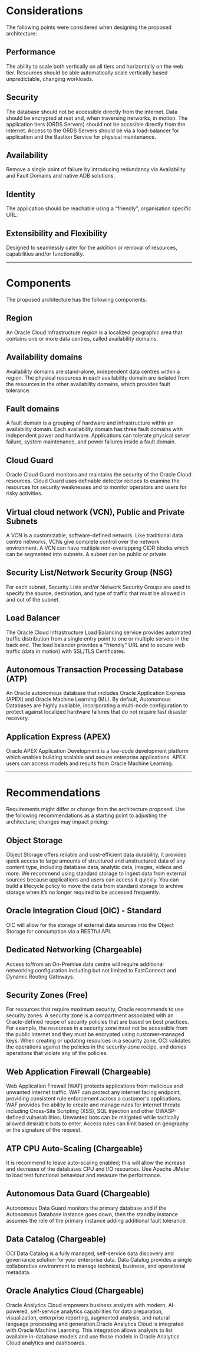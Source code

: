 # Considerations
The following points were considered when designing the proposed architecture:

## Performance
The ability to scale both vertically on all tiers and horizontally on the web tier.   Resources should be able automatically scale vertically based unpredictable, changing workloads.

## Security
The database should not be accessible directly from the internet.   Data should be encrypted at rest and, when traversing networks, in motion.  The application tiers (ORDS Servers) should not be accssible directly from the internet.  Access to the ORDS Servers should be via a load-balancer for application and the Bastion Service for physical maintenance.

## Availability
Remove a single point of failure by introducing redundancy via Availability and Fault Domains and native ADB solutions.

## Identity
The application should be reachable using a “friendly”, organisation specific URL.

## Extensibility and Flexibility
Designed to seamlessly cater for the addition or removal of resources, capabilities and/or functionality.

---

# Components
The proposed architecture has the following components:

## Region
An Oracle Cloud Infrastructure region is a localized geographic area that contains one or more data centres, called availability domains.

## Availability domains
Availability domains are stand-alone, independent data centres within a region.  The physical resources in each availability domain are isolated from the resources in the other availability domains, which provides fault tolerance.

## Fault domains
A fault domain is a grouping of hardware and infrastructure within an availability domain.  Each availability domain has three fault domains with independent power and hardware.  Applications can tolerate physical server failure, system maintenance, and power failures inside a fault domain.

## Cloud Guard
Oracle Cloud Guard monitors and maintains the security of the Oracle Cloud resources.  Cloud Guard uses definable detector recipes to examine the resources for security weaknesses and to monitor operators and users for risky activities.

## Virtual cloud network (VCN), Public and Private Subnets
A VCN is a customizable, software-defined network.  Like traditional data centre networks, VCNs give complete control over the network environment.  A VCN can have multiple non-overlapping CIDR blocks which can be segmented into subnets.  A subnet can be public or private.

## Security List/Network Security Group (NSG)
For each subnet, Security Lists and/or Network Security Groups are used to specify the source, destination, and type of traffic that must be allowed in and out of the subnet.

## Load Balancer
The Oracle Cloud Infrastructure Load Balancing service provides automated traffic distribution from a single entry point to one or multiple servers in the back end.  The load balancer provides a “friendly” URL and to secure web traffic (data in motion) with SSL/TLS Certificates.

## Autonomous Transaction Processing Database (ATP)
An Oracle autonomous database that includes Oracle Application Express (APEX) and Oracle Machine Learning (ML).  By default, Autonomous Databases are highly available, incorporating a multi-node configuration to protect against localized hardware failures that do not require fast disaster recovery.

## Application Express (APEX)
Oracle APEX Application Development is a low-code development platform which enables building scalable and secure enterprise applications.  APEX users can access models and results from Oracle Machine Learning.

---

# Recommendations
Requirements might differ or change from the architecture proposed.  Use the following recommendations as a starting point to adjusting the architecture; changes may impact pricing:

## Object Storage
Object Storage offers reliable and cost-efficient data durability, it provides quick access to large amounts of structured and unstructured data of any content type, including database data, analytic data, images, videos and more. We recommend using standard storage to ingest data from external sources because applications and users can access it quickly. You can build a lifecycle policy to move the data from standard storage to archive storage when it’s no longer required to be accessed frequently.

## Oracle Integration Cloud (OIC) - Standard
OIC will allow for the storage of external data sources into the Object Storage for consumption via a RESTful API.

## Dedicated Networking (Chargeable)
Access to/from an On-Premise data centre will require additional networking configuration including but not limited to FastConnect and Dynamic Routing Gateways.

## Security Zones (Free)
For resources that require maximum security, Oracle recommends to use security zones.  A security zone is a compartment associated with an Oracle-defined recipe of security policies that are based on best practices.  For example, the resources in a security zone must not be accessible from the public internet and they must be encrypted using customer-managed keys.  When creating or updating resources in a security zone, OCI validates the operations against the policies in the security-zone recipe, and denies operations that violate any of the policies.

## Web Application Firewall (Chargeable)
Web Application Firewall (WAF) protects applications from malicious and unwanted internet traffic. WAF can protect any internet facing endpoint, providing consistent rule enforcement across a customer's applications.  WAF provides the ability to create and manage rules for internet threats including Cross-Site Scripting (XSS), SQL Injection and other OWASP-defined vulnerabilities. Unwanted bots can be mitigated while tactically allowed desirable bots to enter. Access rules can limit based on geography or the signature of the request.

## ATP CPU Auto-Scaling (Chargeable)
It is recommend to leave auto-scaling enabled; this will allow the increase and decrease of the databases CPU and I/O resources.  Use Apache JMeter to load test functional behaviour and measure the performance.

## Autonomous Data Guard (Chargeable)
Autonomous Data Guard monitors the primary database and if the Autonomous Database instance goes down, then the standby instance assumes the role of the primary instance adding additional fault tolerance.

## Data Catalog (Chargeable)
OCI Data Catalog is a fully managed, self-service data discovery and governance solution for your enterprise data. Data Catalog provides a single collaborative environment to manage technical, business, and operational metadata.

## Oracle Analytics Cloud (Chargeable)
Oracle Analytics Cloud empowers business analysts with modern, AI-powered, self-service analytics capabilities for data preparation, visualization, enterprise reporting, augmented analysis, and natural language processing and generation.Oracle Analytics Cloud is integrated with Oracle Machine Learning. This integration allows analysts to list available in-database models and use those models in Oracle Analytics Cloud analytics and dashboards.